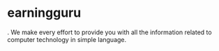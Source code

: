# earningguru
. We make every effort to provide you with all the information related to computer technology in simple language.
